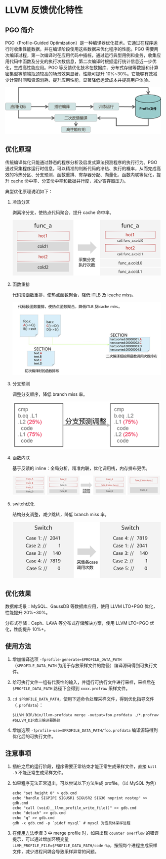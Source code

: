 # LLVM 反馈优化特性

## PGO 简介

PGO（Profile-Guided Optimization）是一种编译器优化技术。它通过在程序运行时收集性能数据，并在编译阶段使用这些数据来优化程序的性能。PGO 需要两次编译过程，第一次编译时在应用代码中插桩，通过运行典型用例和业务，收集应用代码中函数及分支的执行次数信息，第二次编译时根据运行统计信息近一步优化，生成高性能应用。PGO 等反馈优化技术在数据库、分布式存储等数据和计算密集型等前端瓶颈较高的场景效果显著，性能可提升 10%~30%。它能够有效减少计算时间和资源消耗，提升应用性能，显著降低运营成本并提高用户体验。

![alt text](figures/figure_pgo_0.png)

## 优化原理

传统编译优化只能通过静态的程序分析及启发式算法预测程序的执行行为。PGO 通过采集程序运行时信息，可以精准的判断代码的冷热、执行的概率，从而完成高效的冷热分区、分支预测、函数重排、寄存器分配、向量化、函数内联等优化，提升 cache 命中率、分支命中率和数据并行度，减少寄存器压力。

典型优化原理说明如下：

1. 冷热分区

    剥离冷分支，使热点代码聚合，提升 cache 命中率。

    ![alt text](figures/figure_pgo_1.png)

2. 函数重排

    代码段函数重排，使热点函数聚合，降低 iTLB 及 icache miss。

    ![alt text](figures/figure_pgo_2.png)

3. 分支预测

    调整分支顺序，降低 branch miss 率。

    ![alt text](figures/figure_pgo_3.png)

4. 函数内联

    基于反馈的 inline：全局分析，精准内联，优化调用栈，内存排布更优。

    ![alt text](figures/figure_pgo_4.png)

5. switch优化

    结构分支调整，减少跳转，降低 branch miss 率。

    ![alt text](figures/figure_pgo_5.png)

## 优化效果

数据库场景：MySQL、GaussDB 等数据库应用，使用 LLVM LTO+PGO 优化，性能提升 20%~30%。

分布式存储：Ceph、LAVA 等分布式存储解决方案，使用 LLVM LTO+PGO 优化，性能提升 10%+。

## 使用方法

1. 增加编译选项 `-fprofile-generate=$PROFILE_DATA_PATH`（`$PROFILE_DATA_PATH` 为用于存放采样文件的路径）编译源码得到可执行文件。

2. 给可执行文件一组有代表性的输入，并运行可执行文件进行采样，采样后在 `$PROFILE_DATA_PATH` 路径下会得到 `xxxx.profraw` 采样文件。

3. `cd $PROFILE_DATA_PATH`，使用下述命令处理采样文件，得到优化指导文件（`.profdata`）：

    ```shell
    $LLVM_DIR/bin/llvm-profdata merge -output=foo.profdata ./*.profraw   #$LLVM_DIR表示编译器路径
    ```

4. 增加选项 `-fprofile-use=$PROFILE_DATA_PATH/foo.profdata` 编译源码得到优化后的可执行文件。

## 注意事项

1. 插桩之后的运行阶段，程序需要正常结束才能正常生成采样文件，直接 `kill -9` 不能正常生成采样文件。

2. 如果程序无法正常退出，可以尝试以下方法生成 profile。（以 MySQL 为例）

    ```shell
    echo "set height 0" > gdb.cmd
    echo "handle SIGPIPE SIGUSR1 SIGUSR2 SIG36 noprint nostop" >> gdb.cmd
    echo "call (void)__llvm_profile_write_file()" >> gdb.cmd
    echo "detach" >> gdb.cmd
    echo "q" >> gdb.cmd
    gdb -x gdb.cmd -p `pidof mysql` # mysql 对应具体采样进程
    ```

3. 在[使用方法](#使用方法)步骤 3 中 merge profile 时，如果出现 `counter overflow` 的错误提示，可以通过增加环境变量 `LLVM_PROFILE_FILE=$PROFILE_DATA_PATH/code-%p`，按照每个进程生成采样文件，减少进程间耦合导致采样异常的问题。
